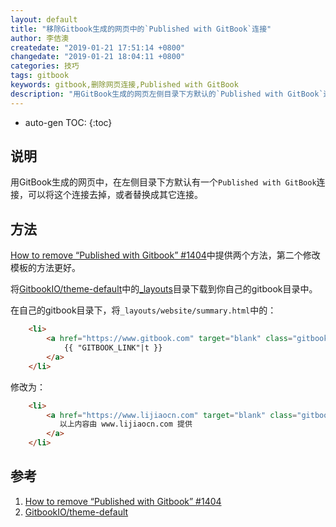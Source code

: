 ```yaml
---
layout: default
title: "移除Gitbook生成的网页中的`Published with GitBook`连接"
author: 李佶澳
createdate: "2019-01-21 17:51:14 +0800"
changedate: "2019-01-21 18:04:11 +0800"
categories: 技巧
tags: gitbook 
keywords: gitbook,删除网页连接,Published with GitBook
description: "用GitBook生成的网页左侧目录下方默认的`Published with GitBook`连接可以去掉或者替换成其它连接"
---
```


* auto-gen TOC:
{:toc}

## 说明

用GitBook生成的网页中，在左侧目录下方默认有一个`Published with GitBook`连接，可以将这个连接去掉，或者替换成其它连接。

## 方法

[How to remove “Published with Gitbook” #1404][1]中提供两个方法，第二个修改模板的方法更好。

将[GitbookIO/theme-default][2]中的[_layouts](https://github.com/GitbookIO/theme-default/tree/master/_layouts)目录下载到你自己的gitbook目录中。

在自己的gitbook目录下，将`_layouts/website/summary.html`中的：

```html
    <li>
        <a href="https://www.gitbook.com" target="blank" class="gitbook-link">
            {{ "GITBOOK_LINK"|t }}
        </a>
    </li>
```

修改为：

```html
    <li>
        <a href="https://www.lijiaocn.com" target="blank" class="gitbook-link">
           以上内容由 www.lijiaocn.com 提供
        </a>
    </li>
```

## 参考

1. [How to remove “Published with Gitbook” #1404][1]
2. [GitbookIO/theme-default][2]

[1]: https://github.com/GitbookIO/gitbook/issues/1404 "How to remove “Published with Gitbook” #1404"
[2]: https://github.com/lijiaocn/theme-default "GitbookIO/theme-default"
